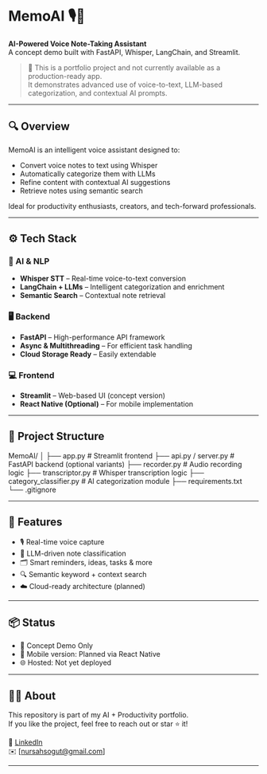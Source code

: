 # MemoAI 🎙️🧠  
**AI-Powered Voice Note-Taking Assistant**  
A concept demo built with FastAPI, Whisper, LangChain, and Streamlit.

> 🚧 This is a portfolio project and not currently available as a production-ready app.  
> It demonstrates advanced use of voice-to-text, LLM-based categorization, and contextual AI prompts.

---

## 🔍 Overview

MemoAI is an intelligent voice assistant designed to:
- Convert voice notes to text using Whisper
- Automatically categorize them with LLMs
- Refine content with contextual AI suggestions
- Retrieve notes using semantic search

Ideal for productivity enthusiasts, creators, and tech-forward professionals.

---

## ⚙️ Tech Stack

### 🧠 AI & NLP
- **Whisper STT** – Real-time voice-to-text conversion
- **LangChain + LLMs** – Intelligent categorization and enrichment
- **Semantic Search** – Contextual note retrieval

### 🖥 Backend
- **FastAPI** – High-performance API framework
- **Async & Multithreading** – For efficient task handling
- **Cloud Storage Ready** – Easily extendable

### 💻 Frontend
- **Streamlit** – Web-based UI (concept version)
- **React Native (Optional)** – For mobile implementation

---

## 📂 Project Structure

MemoAI/ │ ├── app.py # Streamlit frontend ├── api.py / server.py # FastAPI backend (optional variants) ├── recorder.py # Audio recording logic ├── transcriptor.py # Whisper transcription logic ├── category_classifier.py # AI categorization module ├── requirements.txt └── .gitignore


---

## 📝 Features

- 🎙 Real-time voice capture
- 🧠 LLM-driven note classification
- 🗂 Smart reminders, ideas, tasks & more
- 🔍 Semantic keyword + context search
- ☁️ Cloud-ready architecture (planned)

---

## 📦 Status

- 🧪 Concept Demo Only  
- 📱 Mobile version: Planned via React Native  
- 🌐 Hosted: Not yet deployed

---

## 🙋‍♀️ About

This repository is part of my AI + Productivity portfolio.  
If you like the project, feel free to reach out or star ⭐️ it!

🔗 [LinkedIn](https://linkedin.com/in/nursahsogutalici/)  
✉️ [nursahsogut@gmail.com]

---

